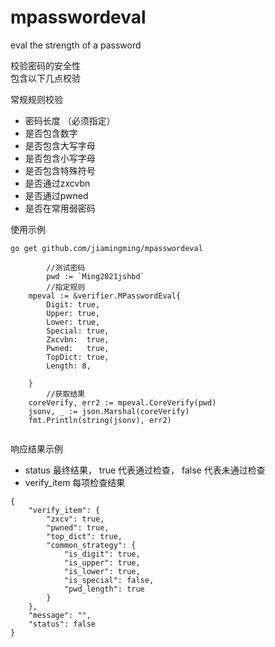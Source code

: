# mpasswordeval
eval the strength of a password


校验密码的安全性  
包含以下几点校验

常规规则校验
* 密码长度 （必须指定）
* 是否包含数字
* 是否包含大写字母
* 是否包含小写字母
* 是否包含特殊符号
* 是否通过zxcvbn
* 是否通过pwned
* 是否在常用弱密码


使用示例
```
go get github.com/jiamingming/mpasswordeval  

        //测试密码
        pwd := `Ming2021jshbd`
        //指定规则
	mpeval := &verifier.MPasswordEval{
		Digit: true,
		Upper: true,
		Lower: true,
		Special: true,
		Zxcvbn:  true,
		Pwned:   true,
		TopDict: true,
		Length: 8,

	}
        //获取结果
	coreVerify, err2 := mpeval.CoreVerify(pwd)
	jsonv, _ := json.Marshal(coreVerify)
	fmt.Println(string(jsonv), err2)


```

响应结果示例  
* status 最终结果， true 代表通过检查， false 代表未通过检查
* verify_item 每项检查结果
```
{
	"verify_item": {
		"zxcv": true,
		"pwned": true,
		"top_dict": true,
		"common_strategy": {
			"is_digit": true,
			"is_upper": true,
			"is_lower": true,
			"is_special": false,
			"pwd_length": true
		}
	},
	"message": "",
	"status": false
}


```

